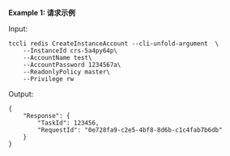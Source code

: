 **Example 1: 请求示例**



Input: 

```
tccli redis CreateInstanceAccount --cli-unfold-argument  \
    --InstanceId crs-5a4py64p\
    --AccountName test\
    --AccountPassword 1234567a\
    --ReadonlyPolicy master\
    --Privilege rw
```

Output: 
```
{
    "Response": {
        "TaskId": 123456,
        "RequestId": "0e728fa9-c2e5-4bf8-8d6b-c1c4fab7b6db"
    }
}
```

